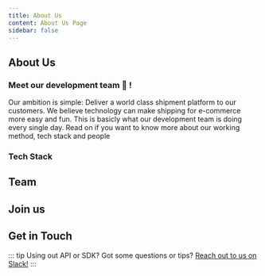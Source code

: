 ```yaml
---
title: About Us
content: About Us Page
sidebar: false
---
```


## About Us

### Meet our development team :tada: !

<p> 
Our ambition is simple: Deliver a world class shipment platform to our customers. We believe technology can make shipping for e-commerce more easy and fun. This is basicly what our development team is doing every single day. Read on if you want to know more about our working method, tech stack and people
</p>

### Tech Stack


<p> 
   
</p>

## Team


<p> 
   
</p>

## Join us

## Get in Touch


<p> 
   
</p>

::: tip
Using out API or SDK? Got some questions or tips?  <a target="_blank" class="btn" href="https://join.slack.com/t/myparcel-dev/shared_invite/enQtNDkyNTg3NzA1MjM4LWQ5MWE5MTQ3MDg4YjU5NzdjYjk0OTY1ZDJiYjU5YzJjNzk3Yzk3NGY0OWFkZDU4MDYwZDEyZDlhZTgzOWM1MjI">Reach out to us on Slack!</a> 
:::
